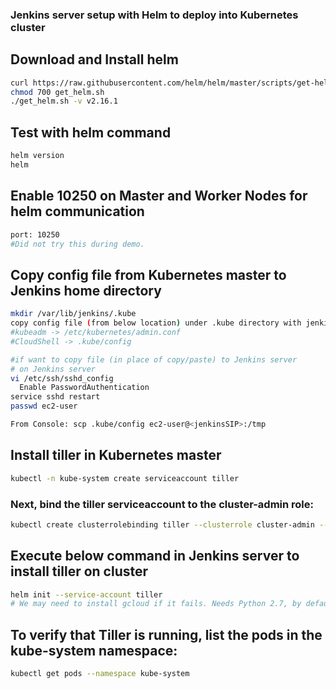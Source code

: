 ### Jenkins server setup with Helm to deploy into Kubernetes cluster

## Download and Install helm 
```sh
curl https://raw.githubusercontent.com/helm/helm/master/scripts/get-helm-3 > get_helm.sh
chmod 700 get_helm.sh
./get_helm.sh -v v2.16.1
```

## Test with helm command
```sh
helm version
helm
```
## Enable 10250 on Master and Worker Nodes for helm communication
```sh
port: 10250
#Did not try this during demo.
```
## Copy config file from Kubernetes master to Jenkins home directory
```sh
mkdir /var/lib/jenkins/.kube
copy config file (from below location) under .kube directory with jenkins ownership.
#kubeadm -> /etc/kubernetes/admin.conf
#CloudShell -> .kube/config

#if want to copy file (in place of copy/paste) to Jenkins server 
# on Jenkins server
vi /etc/ssh/sshd_config
  Enable PasswordAuthentication
service sshd restart
passwd ec2-user

From Console: scp .kube/config ec2-user@<jenkinsSIP>:/tmp

```

## Install tiller in Kubernetes master
```sh
kubectl -n kube-system create serviceaccount tiller
```
### Next, bind the tiller serviceaccount to the cluster-admin role:
```sh
kubectl create clusterrolebinding tiller --clusterrole cluster-admin --serviceaccount=kube-system:tiller
```
## Execute below command in Jenkins server to install tiller on cluster
```sh
helm init --service-account tiller
# We may need to install gcloud if it fails. Needs Python 2.7, by default Amazon Linux comes with Pythin v2.6. 
```
## To verify that Tiller is running, list the pods in the kube-system namespace:
```sh
kubectl get pods --namespace kube-system
```







